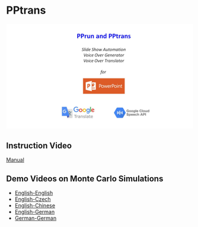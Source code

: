 # PPtrans
![P Prun](PPrun.jpg)
## Instruction Video
<a href="https://youtu.be/oULrGUFf3Z4" target="_blank">Manual</a>
## Demo Videos on Monte Carlo Simulations
* <a href="https://youtu.be/wuCrv7KiedI" target="_blank">English-English</a>
* <a href="https://youtu.be/KRdeu3iVOBQ" target="_blank">English-Czech</a>
* <a href="https://youtu.be/PIDJqG86vJ0" target="_blank">English-Chinese</a>
* <a href="https://youtu.be/GJQO3fuRxzE" target="_blank">English-German</a>
* <a href="https://youtu.be/4sxlLXaUDBA" target="_blank">German-German</a>